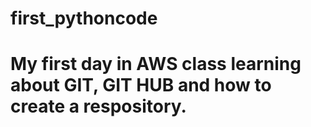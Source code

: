 # first_pythoncode
# My first day in AWS class learning about GIT, GIT HUB and how to create a respository.
